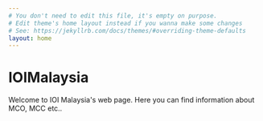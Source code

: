 ```yaml
---
# You don't need to edit this file, it's empty on purpose.
# Edit theme's home layout instead if you wanna make some changes
# See: https://jekyllrb.com/docs/themes/#overriding-theme-defaults
layout: home
---
```


# IOIMalaysia

Welcome to IOI Malaysia's web page. Here you can find information about
MCO, MCC etc..
